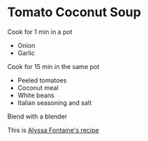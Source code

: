 # Tomato Coconut Soup

Cook for 1 min in a pot
* Onion
* Garlic

Cook for 15 min in the same pot
* Peeled tomatoes
* Coconut meal
* White beans
* Italian seasoning and salt

Blend with a blender

This is [Alyssa Fontaine's recipe](https://www.tiktok.com/@alyssafontainerd/video/6906317892258778374?lang=en)
